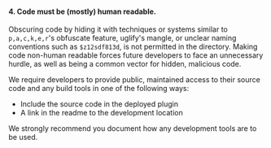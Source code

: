 <h4>4. Code must be (mostly) human readable.</h4>

Obscuring code by hiding it with techniques or systems similar to <code>p,a,c,k,e,r</code>'s obfuscate feature, uglify's mangle, or unclear naming conventions such as <code>$z12sdf813d</code>, is not permitted in the directory. Making code non-human readable forces future developers to face an unnecessary hurdle, as well as being a common vector for hidden, malicious code.

We require developers to provide public, maintained access to their source code and any build tools in one of the following ways:

<ul>
    <li>Include the source code in the deployed plugin</li>
    <li>A link in the readme to the development location</li>
</ul>

We strongly recommend you document how any development tools are to be used.
